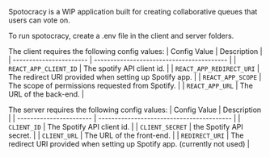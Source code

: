 Spotocracy is a WIP application built for creating collaborative queues that users can vote on.

To run spotocracy, create a .env file in the client and server folders.

The client requires the following config values:
| Config Value | Description |
| ----------------------- | ----------------------------------------- |
| `REACT_APP_CLIENT_ID` | The spotify API client id. |
| `REACT_APP_REDIRECT_URI` | The redirect URI provided when setting up Spotify app. |
| `REACT_APP_SCOPE` | The scope of permissions requested from Spotify. |
| `REACT_APP_URL` | The URL of the back-end. |

The server requires the following config values:
| Config Value | Description |
| ----------------------- | ----------------------------------------- |
| `CLIENT_ID` | The Spotify API client id. |
| `CLIENT_SECRET` | the Spotify API secret. |
| `CLIENT_URL` | The URL of the front-end. |
| `REDIRECT_URI` | The redirect URI provided when setting up Spotify app. (currently not used) |
